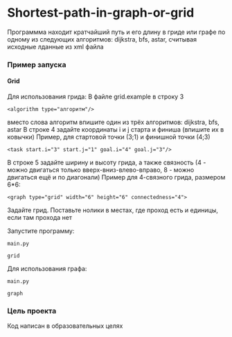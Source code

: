 # Shortest-path-in-graph-or-grid

Программма находит кратчайший путь и его длину в гриде или графе по одному из следующих алгоритмов: dijkstra, bfs, astar, считывая исходные лданные из xml файла

### Пример запуска
#### Grid

Для использования грида:
В файле grid.example в строку 3 
```
<algorithm type="алгоритм"/>
```
вместо слова алгоритм впишите один из трёх алгоритмов: dijkstra, bfs, astar 
В строке 4 задайте координаты i и j старта и финиша (впишите их в ковычки)
Пример, для стартовой точки (3;1) и финишной точки (4;3)
```
<task start.i="3" start.j="1" goal.i="4" goal.j="3"/>
```
В строке 5 задайте ширину и высоту грида, а также связность (4 - можно двигаться только вверх-вниз-влево-вправо, 8 - можно двигаться ещё и по диагонали)
Пример для 4-связного грида, размером 6*6:
```
<graph type="grid" width="6" height="6" connectedness="4">
```
Задайте грид. Поставьте нолики в местах, где проход есть и единицы, если там прохода нет

Запустите программу:

```
main.py 
```
```
grid
```
Для использования графа:
```
main.py 
```
```
graph
```

### Цель проекта

Код написан в образовательных целях
